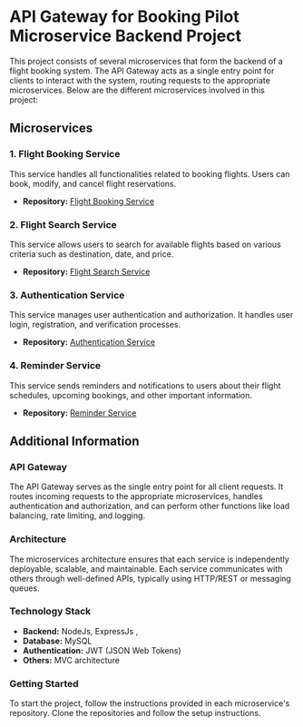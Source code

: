 
# API Gateway for Booking Pilot Microservice Backend Project

This project consists of several microservices that form the backend of a flight booking system. The API Gateway acts as a single entry point for clients to interact with the system, routing requests to the appropriate microservices. Below are the different microservices involved in this project:

## Microservices

### 1. Flight Booking Service
This service handles all functionalities related to booking flights. Users can book, modify, and cancel flight reservations.

- **Repository:** [Flight Booking Service](https://github.com/Abhigupta13/AirTicketBookingService-Airline)

### 2. Flight Search Service
This service allows users to search for available flights based on various criteria such as destination, date, and price.

- **Repository:** [Flight Search Service](https://github.com/Abhigupta13/FlightsAndSearchService-Airline)

### 3. Authentication Service
This service manages user authentication and authorization. It handles user login, registration, and verification processes.

- **Repository:** [Authentication Service](https://github.com/Abhigupta13/AuthService-Airline)

### 4. Reminder Service
This service sends reminders and notifications to users about their flight schedules, upcoming bookings, and other important information.

- **Repository:** [Reminder Service](https://github.com/Abhigupta13/ReminderService-Airline)

## Additional Information

### API Gateway
The API Gateway serves as the single entry point for all client requests. It routes incoming requests to the appropriate microservices, handles authentication and authorization, and can perform other functions like load balancing, rate limiting, and logging.

### Architecture
The microservices architecture ensures that each service is independently deployable, scalable, and maintainable. Each service communicates with others through well-defined APIs, typically using HTTP/REST or messaging queues.

### Technology Stack
- **Backend:** NodeJs, ExpressJs ,
- **Database:** MySQL
- **Authentication:** JWT (JSON Web Tokens)
- **Others:** MVC architecture 

### Getting Started
To start the project, follow the instructions provided in each microservice's repository. Clone the repositories and follow the setup instructions.



